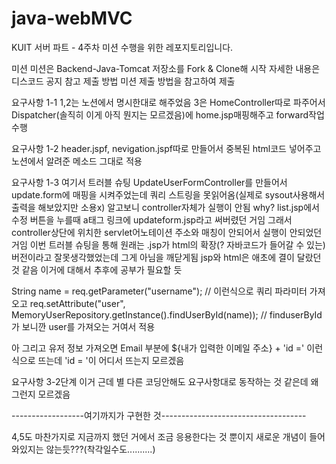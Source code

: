 # java-webMVC

KUIT 서버 파트 - 4주차 미션 수행을 위한 레포지토리입니다.

미션 미션은 Backend-Java-Tomcat 저장소를 Fork & Clone해 시작 자세한 내용은 디스코드 공지 참고 제출 방법 미션 제출 방법을 참고하여 제출

요구사항 1-1
1,2는 노션에서 명시한대로 해주었음
3은 HomeController따로 파주어서 Dispatcher(솔직히 이게 아직 뭔지는 모르겠음)에 home.jsp매핑해주고
forward작업 수행

요구사항 1-2
header.jspf, nevigation.jspf따로 만들어서 중복된 html코드 넣어주고
노션에서 알려준 메소드 그대로 적용

요구사항 1-3
여기서 트러블 슈팅
UpdateUserFormController를 만들어서 update.form에 매핑을 시켜주었는데
쿼리 스트링을 못읽어옴(실제로 sysout사용해서 출력을 해보았지만 소용x)
알고보니 controller자체가 실행이 안됨
why?
list.jsp에서 수정 버튼을 누를때 a태그 링크에 updateform.jsp라고 써버렸던 거임
그래서 controller상단에 위치한 servlet어노테이션 주소와 매칭이 안되어서 실행이 안되었던 거임
이번 트러블 슈팅을 통해 원래는 .jsp가 html의 확장(? 자바코드가 들어갈 수 있는) 버전이라고
잘못생각했었는데 그게 아님을 깨닫게됨 jsp와 html은 애초에 결이 달랐던 것 같음
이거에 대해서 추후에 공부가 필요할 듯

String name = req.getParameter("username"); // 이런식으로 쿼리 파라미터 가져오고
req.setAttribute("user", MemoryUserRepository.getInstance().findUserById(name)); // finduserById가 보니깐
user를 가져오는 거여서 적용

아 그리고 유저 정보 가져오면 Email 부분에 ${내가 입력한 이메일 주소} + 'id =' 이런식으로 뜨는데
'id = '이 어디서 뜨는지 모르겠음

요구사항 3-2단계
이거 근데 별 다른 코딩안해도 요구사항대로 동작하는 것 같은데 왜 그런지 모르겠음

------------------여기까지가 구현한 것------------------------------------

[//]: # (요구사항 1-3-2)

[//]: # (3-1에서 했던 거랑 비슷한 로직인 것 같음)

4,5도 마찬가지로 지금까지 했던 거에서 조금 응용한다는 것 뿐이지
새로운 개념이 들어와있지는 않는듯???(착각일수도..........)